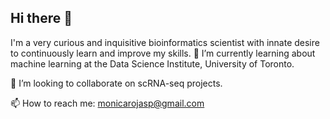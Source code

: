 ## Hi there 👋

I'm a very curious and inquisitive bioinformatics scientist with innate desire to continuously learn and improve my skills. 🌱 I’m currently learning about machine learning at the Data Science Institute, University of Toronto. 

👯 I’m looking to collaborate on scRNA-seq projects.

📫 How to reach me: monicarojasp@gmail.com

<!--
**monicarojasp/monicarojasp** is a ✨ _special_ ✨ repository because its `README.md` (this file) appears on your GitHub profile.

Here are some ideas to get you started:

- 🔭 I’m currently working on ...
- 🌱 I’m currently learning ...
- 👯 I’m looking to collaborate on ...
- 🤔 I’m looking for help with ...
- 💬 Ask me about ...
- 📫 How to reach me: ...
- 😄 Pronouns: ...
- ⚡ Fun fact: ...
-->
